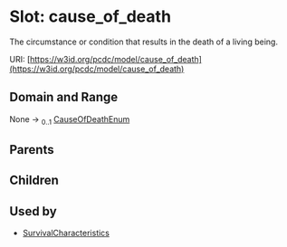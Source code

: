 
# Slot: cause_of_death


The circumstance or condition that results in the death of a living being.

URI: [https://w3id.org/pcdc/model/cause_of_death](https://w3id.org/pcdc/model/cause_of_death)


## Domain and Range

None &#8594;  <sub>0..1</sub> [CauseOfDeathEnum](CauseOfDeathEnum.md)

## Parents


## Children


## Used by

 * [SurvivalCharacteristics](SurvivalCharacteristics.md)
